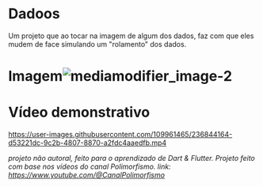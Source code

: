# Dadoos
Um projeto que ao tocar na imagem de algum dos dados, faz com que eles mudem de face simulando um "rolamento" dos dados.
# Imagem![mediamodifier_image-2](https://user-images.githubusercontent.com/109961465/236843171-de06c50c-1c85-44b3-a7c0-59d3bd220675.png)
# Vídeo demonstrativo
https://user-images.githubusercontent.com/109961465/236844164-d53221dc-9c2b-4807-8870-a2fdc4aaedfb.mp4

_projeto não autoral, feito para o aprendizado de Dart & Flutter. Projeto feito com base nos vídeos do canal Polimorfismo. link: https://www.youtube.com/@CanalPolimorfismo_
